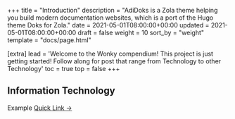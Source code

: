 +++
title = "Introduction"
description = "AdiDoks is a Zola theme helping you build modern documentation websites, which is a port of the Hugo theme Doks for Zola."
date = 2021-05-01T08:00:00+00:00
updated = 2021-05-01T08:00:00+00:00
draft = false
weight = 10
sort_by = "weight"
template = "docs/page.html"

[extra]
lead = 'Welcome to the Wonky compendium! This project is just getting started! Follow along for post that range from Technology to other Technology'
toc = true
top = false
+++

## Information Technology

Example [Quick Link →](../../information_technology/hello-it/)
